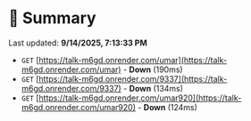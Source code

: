 # 📖 Summary
Last updated: **9/14/2025, 7:13:33 PM**

- `GET` [https://talk-m6gd.onrender.com/umar](https://talk-m6gd.onrender.com/umar) - **Down** (190ms)
- `GET` [https://talk-m6gd.onrender.com/9337](https://talk-m6gd.onrender.com/9337) - **Down** (134ms)
- `GET` [https://talk-m6gd.onrender.com/umar920](https://talk-m6gd.onrender.com/umar920) - **Down** (124ms)
